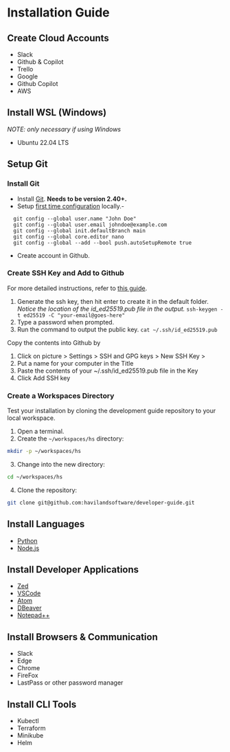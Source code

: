 # Installation Guide

## Create Cloud Accounts
- Slack
- Github & Copilot
- Trello
- Google
- Github Copilot
- AWS

## Install WSL (Windows)
*NOTE: only necessary if using Windows*
- Ubuntu 22.04 LTS

## Setup Git

### Install Git
- Install [Git](https://git-scm.com/book/en/v2/Getting-Started-Installing-Git). **Needs to be version 2.40+.**
- Setup [first time configuration](https://git-scm.com/book/en/v2/Getting-Started-First-Time-Git-Setup) locally.- 
```
  git config --global user.name "John Doe"
  git config --global user.email johndoe@example.com
  git config --global init.defaultBranch main
  git config --global core.editor nano
  git config --global --add --bool push.autoSetupRemote true
```
- Create account in Github.

### Create SSH Key and Add to Github
For more detailed instructions, refer to [this guide](https://www.unixtutorial.org/how-to-generate-ed25519-ssh-key/).
1. Generate the ssh key, then hit enter to create it in the default folder. *Notice the location of the id_ed25519.pub file in the output.*
`ssh-keygen -t ed25519 -C "your-email@goes-here"`
2. Type a password when prompted.
3. Run the command to output the public key.
`cat ~/.ssh/id_ed25519.pub`

Copy the contents into Github by
1. Click on picture > Settings > SSH and GPG keys > New SSH Key >
2. Put a name for your computer in the Title
3. Paste the contents of your ~/.ssh/id_ed25519.pub file in the Key
4. Click Add SSH key

### Create a Workspaces Directory
Test your installation by cloning the development guide repository to your local workspace.

1. Open a terminal.
2. Create the `~/workspaces/hs` directory:
  ```sh
  mkdir -p ~/workspaces/hs
  ```
3. Change into the new directory:
  ```sh
  cd ~/workspaces/hs
  ```
4. Clone the repository:
  ```sh
  git clone git@github.com:havilandsoftware/developer-guide.git
  ```


## Install Languages
- [Python](../technologies/python.md#installation)
- [Node.js](../technologies/javascript.md#installation)

## Install Developer Applications
- [Zed](https://zed.dev/)
- [VSCode](https://code.visualstudio.com/download)
- [Atom](https://flight-manual.atom.io/getting-started/sections/installing-atom/)
- [DBeaver](https://dbeaver.io/download/)
- [Notepad++](https://notepad-plus-plus.org/downloads/)

## Install Browsers & Communication
- Slack
- Edge
- Chrome
- FireFox
- LastPass or other password manager

## Install CLI Tools
- Kubectl
- Terraform
- Minikube
- Helm
